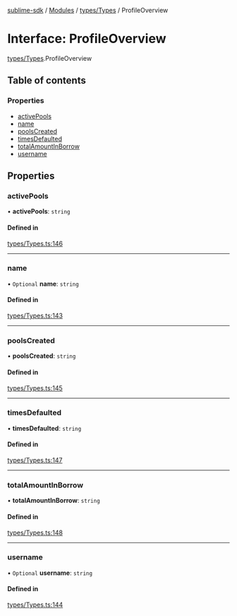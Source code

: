 [sublime-sdk](../README.md) / [Modules](../modules.md) / [types/Types](../modules/types_Types.md) / ProfileOverview

# Interface: ProfileOverview

[types/Types](../modules/types_Types.md).ProfileOverview

## Table of contents

### Properties

- [activePools](types_Types.ProfileOverview.md#activepools)
- [name](types_Types.ProfileOverview.md#name)
- [poolsCreated](types_Types.ProfileOverview.md#poolscreated)
- [timesDefaulted](types_Types.ProfileOverview.md#timesdefaulted)
- [totalAmountInBorrow](types_Types.ProfileOverview.md#totalamountinborrow)
- [username](types_Types.ProfileOverview.md#username)

## Properties

### activePools

• **activePools**: `string`

#### Defined in

[types/Types.ts:146](https://github.com/akshay111meher/sublime-sdk/blob/f53141a/src/types/Types.ts#L146)

___

### name

• `Optional` **name**: `string`

#### Defined in

[types/Types.ts:143](https://github.com/akshay111meher/sublime-sdk/blob/f53141a/src/types/Types.ts#L143)

___

### poolsCreated

• **poolsCreated**: `string`

#### Defined in

[types/Types.ts:145](https://github.com/akshay111meher/sublime-sdk/blob/f53141a/src/types/Types.ts#L145)

___

### timesDefaulted

• **timesDefaulted**: `string`

#### Defined in

[types/Types.ts:147](https://github.com/akshay111meher/sublime-sdk/blob/f53141a/src/types/Types.ts#L147)

___

### totalAmountInBorrow

• **totalAmountInBorrow**: `string`

#### Defined in

[types/Types.ts:148](https://github.com/akshay111meher/sublime-sdk/blob/f53141a/src/types/Types.ts#L148)

___

### username

• `Optional` **username**: `string`

#### Defined in

[types/Types.ts:144](https://github.com/akshay111meher/sublime-sdk/blob/f53141a/src/types/Types.ts#L144)

